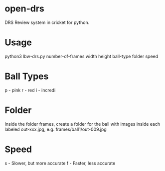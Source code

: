 # open-drs
DRS Review system in cricket for python.

# Usage
python3 lbw-drs.py number-of-frames width height ball-type folder speed

# Ball Types
p - pink
r - red
i - incredi

# Folder
Inside the folder frames, create a folder for the ball with images inside each labeled out-xxx.jpg, e.g. frames/ball1/out-009.jpg

# Speed
s - Slower, but more accurate
f - Faster, less accurate

